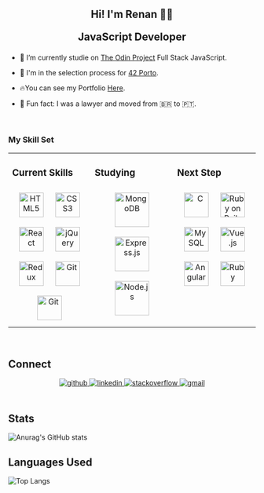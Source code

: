 ## <div align="center">Hi! I'm Renan 👋🏻<p> JavaScript Developer </p> </div>  
  

- 📑 I’m currently studie on [The Odin Project](https://www.theodinproject.com/) Full Stack JavaScript.  
  

- 🌊 I'm in the selection process for [42 Porto](https://www.42porto.com/).  
  

- 🔥You can see my Portfolio [Here](https://renanbotasse.github.io/).  
  

- 🎃 Fun fact: I was a lawyer and moved from 🇧🇷 to 🇵🇹.   
  

<br/>  


### My Skill Set  
<table><tr><td valign="top" width="33%">

### Current Skills  
<div align="center">  
<img style="margin: 10px" src="https://user-images.githubusercontent.com/101360239/177317501-f2a23d1d-c161-4a95-a38c-b57d05b3e1ae.png" alt="HTML5" height="50" />  
<img style="margin: 10px" src="https://user-images.githubusercontent.com/101360239/177317624-c1c5b066-8460-4c8b-9a41-9d988112343f.png" alt="CSS3" height="50" />  
<img style="margin: 10px" src="https://user-images.githubusercontent.com/101360239/177317847-eabcdbc0-2824-4805-92e1-61507dceac01.png" alt="React" height="50" /> 
<img style="margin: 10px" src="https://user-images.githubusercontent.com/101360239/177317910-2e63c32d-0663-4cd2-9444-992ab9b75445.png" alt="jQuery" height="50" />  
<img style="margin: 10px" src="https://user-images.githubusercontent.com/101360239/177317990-ac8b18f9-b7d7-43ec-9267-839cc793fa6c.png" alt="Redux" height="50" />   
<img style="margin: 10px" src="https://user-images.githubusercontent.com/101360239/177318038-31ff1229-de21-4da1-81c2-b5ab15bf57f2.png" alt="Git" height="50" />  
<img style="margin: 10px" src="https://user-images.githubusercontent.com/101360239/177317699-439f6ffe-c980-4526-b63a-3c626c3157e6.png" alt="Git" height="50" />  
</div>

</td><td valign="top" width="33%">



### Studying  
<div align="center">  
<img style="margin: 10px" src="https://profilinator.rishav.dev/skills-assets/mongodb-original-wordmark.svg" alt="MongoDB" height="70" />  
<img style="margin: 10px" src="https://profilinator.rishav.dev/skills-assets/express-original-wordmark.svg" alt="Express.js" height="70" />  
<img style="margin: 10px" src="https://profilinator.rishav.dev/skills-assets/nodejs-original-wordmark.svg" alt="Node.js" height="70" />  
</div>

</td><td valign="top" width="33%">



### Next Step  
<div align="center">  
<img style="margin: 10px" src="https://profilinator.rishav.dev/skills-assets/c-original.svg" alt="C" height="50" />  
<img style="margin: 10px" src="https://user-images.githubusercontent.com/101360239/177319135-75155b9e-f5c0-4dfe-82cd-8cfe41c91996.png" alt="Ruby on Rails" height="50" />  
<img style="margin: 10px" src="https://profilinator.rishav.dev/skills-assets/mysql-original-wordmark.svg" alt="MySQL" height="50" />  
<img style="margin: 10px" src="https://profilinator.rishav.dev/skills-assets/vuejs-original-wordmark.svg" alt="Vue.js" height="50" />  
<img style="margin: 10px" src="https://user-images.githubusercontent.com/101360239/177319482-e13f5815-43d0-4a73-bb67-b6573dce020f.png" alt="Angular" height="50" />  
<img style="margin: 10px" src="https://profilinator.rishav.dev/skills-assets/ruby-original-wordmark.svg" alt="Ruby" height="50" />  
</div>

</td></tr></table>  

<br/>  


## Connect  
<div align="center">
<a href="https://github.com/renanbotasse" target="_blank">
<img src=https://img.shields.io/badge/github-%2324292e.svg?&style=for-the-badge&logo=github&logoColor=white alt=github style="margin-bottom: 5px;" />
</a>
<a href="https://linkedin.com/in/renan-botasse-275217235" target="_blank">
<img src=https://img.shields.io/badge/linkedin-%231E77B5.svg?&style=for-the-badge&logo=linkedin&logoColor=white alt=linkedin style="margin-bottom: 5px;" />
</a>
<a href="https://stackoverflow.com/users/https://stackexchange.com/users/25730372/renanbotasse" target="_blank">
<img src=https://img.shields.io/badge/stackoverflow-%23F28032.svg?&style=for-the-badge&logo=stackoverflow&logoColor=white alt=stackoverflow style="margin-bottom: 5px;" />
</a>  
<a href="mailto:renanbotasse@gmail.com"><img src="https://camo.githubusercontent.com/927d6b3961fa048ff7303daf291cb5869dfa25018997cf8c1373c2f6a85b1458/68747470733a2f2f696d672e736869656c64732e696f2f62616467652f2d476d61696c2d2532333333333f7374796c653d666f722d7468652d6261646765266c6f676f3d676d61696c266c6f676f436f6c6f723d7768697465" data-canonical-src="https://img.shields.io/badge/-Gmail-%23333?style=for-the-badge&amp;logo=gmail&amp;logoColor=white" alt=gmail style="margin-bottom: 5px;"></a>
</div>  
  

<br/>  

## Stats  

![Anurag's GitHub stats](https://github-readme-stats.vercel.app/api?username=renanbotasse&theme=tokyonight&show_icons=true)

## Languages Used

![Top Langs](https://github-readme-stats.vercel.app/api/top-langs/?username=renanbotasse&layout=compact&theme=tokyonight)

<br/>  



